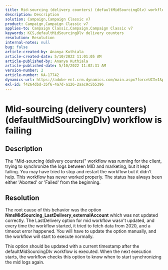```yaml
---
title: Mid-sourcing (delivery counters) (defaultMidSourcingDlv) workflow is failing
description: Description
solution: Campaign,Campaign Classic v7
product: Campaign,Campaign Classic v7
applies-to: Campaign Classic,Campaign,Campaign Classic v7
keywords: KCS,defaultMidSourcingDlv delivery counters
resolution: Resolution
internal-notes: null
bug: false
article-created-by: Ananya Kuthiala
article-created-date: 5/10/2022 11:01:05 AM
article-published-by: Ananya Kuthiala
article-published-date: 5/10/2022 11:02:31 AM
version-number: 2
article-number: KA-17742
dynamics-url: https://adobe-ent.crm.dynamics.com/main.aspx?forceUCI=1&pagetype=entityrecord&etn=knowledgearticle&id=fcd8117b-50d0-ec11-a7b5-0022480a8e40
exl-id: f4264dbd-35f6-4a7d-a126-2aac9c5b5396
---
```

# Mid-sourcing (delivery counters) (defaultMidSourcingDlv) workflow is failing

## Description

The "Mid-sourcing (delivery counters)" workflow was running for the client, trying to synchronize the logs between MID and marketing, but it kept failing. You may have tried to stop and restart the workflow but it didn't help. This workflow has never worked properly. The status has always been either 'Aborted' or 'Failed' from the beginning.

## Resolution


The root cause of this behavior was the option<b> NmsMidSourcing_LastDelivery_externalAccount</b> which was not updated correctly. The LastDelivery option for mid workflow wasn't updated, and every time the workflow started, it tried to fetch data from 2020, and a timeout error happened. You will have to update the option manually, and the workflow will start to execute normally.

This option should be updated with a current timestamp after the defaultMidSourcingDlv workflow is executed. When the next execution starts, the workflow checks this option to know when to start synchronizing the mid logs again.
